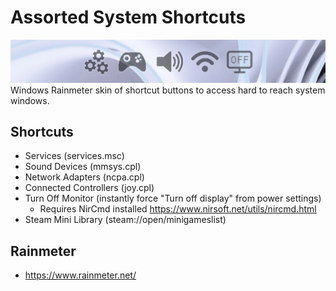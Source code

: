 # Assorted System Shortcuts
<img src="./readmepreview.png"></img><br>
Windows Rainmeter skin of shortcut buttons to access hard to reach system windows.

## Shortcuts
- Services (services.msc)
- Sound Devices (mmsys.cpl)
- Network Adapters (ncpa.cpl)
- Connected Controllers (joy.cpl)
- Turn Off Monitor (instantly force "Turn off display" from power settings)
  - Requires NirCmd installed https://www.nirsoft.net/utils/nircmd.html
- Steam Mini Library (steam://open/minigameslist)

## Rainmeter
- https://www.rainmeter.net/
